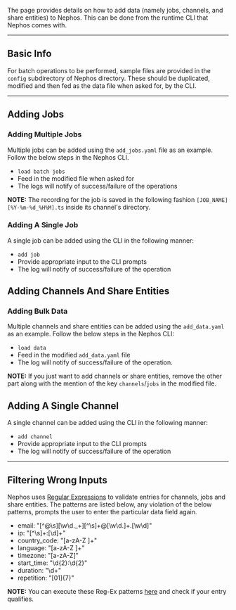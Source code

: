 The page provides details on how to add data (namely jobs, channels, and share entities) to Nephos. This can be done from the runtime CLI that Nephos comes with.
***
## Basic Info
For batch operations to be performed, sample files are provided in the `config` subdirectory of Nephos directory. These should be duplicated, modified and then fed as the data file when asked for, by the CLI.
***
## Adding Jobs
### Adding Multiple Jobs
Multiple jobs can be added using the `add_jobs.yaml` file as an example. Follow the below steps in the Nephos CLI.
- `load batch jobs`
- Feed in the modified file when asked for
- The logs will notify of success/failure of the operations

**NOTE:** The recording for the job is saved in the following fashion `[JOB_NAME][%Y-%m-%d_%H%M].ts` inside its channel's directory.

### Adding A Single Job
A single job can be added using the CLI in the following manner:
- `add job`
- Provide appropriate input to the CLI prompts
- The log will notify of success/failure of the operation

## Adding Channels And Share Entities
### Adding Bulk Data
Multiple channels and share entities can be added using the `add_data.yaml` as an example. Follow the below steps in the Nephos CLI:
- `load data`
- Feed in the modified `add_data.yaml` file
- The log will notify of success/failure of the operation.

**NOTE:** If you just want to add channels or share entities, remove the other part along with the mention of the key `channels`/`jobs` in the modified file.
## Adding A Single Channel
A single channel can be added using the CLI in the following manner:
- `add channel`
- Provide appropriate input to the CLI prompts
- The log will notify of success/failure of the operation
***
## Filtering Wrong Inputs
Nephos uses [Regular Expressions](https://en.wikipedia.org/wiki/Regular_expression) to validate
entries for channels, jobs and share entities. The patterns are listed below, any violation of the below patterns, prompts the user to enter the particular data field again.

- email: "[^@\s][\w\d\._\+][^\s]+@[\w\d\.]+\.[\w\d]" 
- ip: "[^\s]+:[\d]+" 
- country_code: "[a-zA-Z ]+" 
- language: "[a-zA-Z ]+"
- timezone: "[a-zA-Z]"
- start_time: "\d{2}:\d{2}"
- duration: "\d+"
- repetition: "[01]{7}"

**NOTE:** You can execute these Reg-Ex patterns [here](https://regexr.com/) and check if your entry qualifies.
